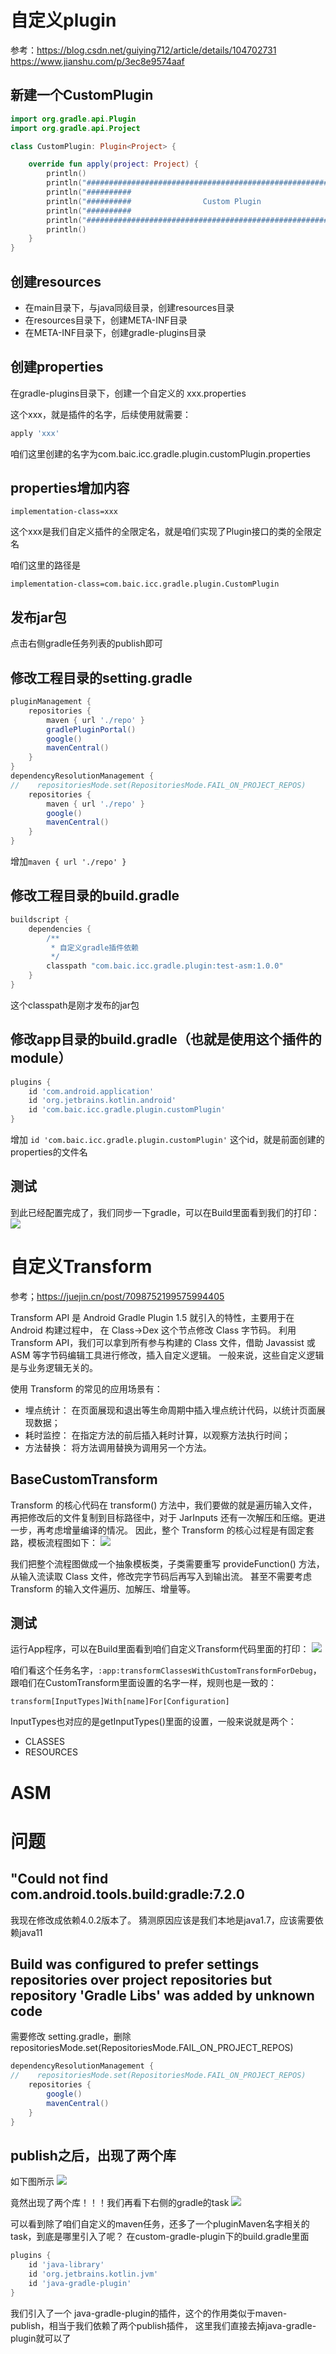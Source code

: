 # 自定义plugin
参考：https://blog.csdn.net/guiying712/article/details/104702731
https://www.jianshu.com/p/3ec8e9574aaf

## 新建一个CustomPlugin
```kotlin
import org.gradle.api.Plugin
import org.gradle.api.Project

class CustomPlugin: Plugin<Project> {

    override fun apply(project: Project) {
        println()
        println("########################################################################")
        println("##########                                                    ##########")
        println("##########                Custom Plugin                       ##########")
        println("##########                                                    ##########")
        println("########################################################################")
        println()
    }
}
```

## 创建resources
- 在main目录下，与java同级目录，创建resources目录
- 在resources目录下，创建META-INF目录
- 在META-INF目录下，创建gradle-plugins目录

## 创建properties
在gradle-plugins目录下，创建一个自定义的 xxx.properties

这个xxx，就是插件的名字，后续使用就需要：
```groovy
apply 'xxx'
```

咱们这里创建的名字为com.baic.icc.gradle.plugin.customPlugin.properties

## properties增加内容

```properties
implementation-class=xxx
```
这个xxx是我们自定义插件的全限定名，就是咱们实现了Plugin<Project>接口的类的全限定名

咱们这里的路径是
```properties
implementation-class=com.baic.icc.gradle.plugin.CustomPlugin
```

## 发布jar包
点击右侧gradle任务列表的publish即可

## 修改工程目录的setting.gradle
```groovy
pluginManagement {
    repositories {
        maven { url './repo' }
        gradlePluginPortal()
        google()
        mavenCentral()
    }
}
dependencyResolutionManagement {
//    repositoriesMode.set(RepositoriesMode.FAIL_ON_PROJECT_REPOS)
    repositories {
        maven { url './repo' }
        google()
        mavenCentral()
    }
}
```

增加`maven { url './repo' }`

## 修改工程目录的build.gradle
```groovy
buildscript {
    dependencies {
        /**
         * 自定义gradle插件依赖
         */
        classpath "com.baic.icc.gradle.plugin:test-asm:1.0.0"
    }
}
```
这个classpath是刚才发布的jar包

## 修改app目录的build.gradle（也就是使用这个插件的module）
```groovy
plugins {
    id 'com.android.application'
    id 'org.jetbrains.kotlin.android'
    id 'com.baic.icc.gradle.plugin.customPlugin'
}
```
增加 `id 'com.baic.icc.gradle.plugin.customPlugin'`
这个id，就是前面创建的properties的文件名

## 测试

到此已经配置完成了，我们同步一下gradle，可以在Build里面看到我们的打印：
![](../extras/3.png)



# 自定义Transform
参考；https://juejin.cn/post/7098752199575994405


Transform API 是 Android Gradle Plugin 1.5 就引入的特性，主要用于在 Android 构建过程中， 在 Class→Dex 这个节点修改 Class 字节码。
利用 Transform API，我们可以拿到所有参与构建的 Class 文件，借助 Javassist 或 ASM 等字节码编辑工具进行修改，插入自定义逻辑。
一般来说，这些自定义逻辑是与业务逻辑无关的。

使用 Transform 的常见的应用场景有：

- 埋点统计： 在页面展现和退出等生命周期中插入埋点统计代码，以统计页面展现数据；
- 耗时监控： 在指定方法的前后插入耗时计算，以观察方法执行时间；
- 方法替换： 将方法调用替换为调用另一个方法。


## BaseCustomTransform
Transform 的核心代码在 transform() 方法中，我们要做的就是遍历输入文件，再把修改后的文件复制到目标路径中，对于 JarInputs 还有一次解压和压缩。更进一步，再考虑增量编译的情况。
因此，整个 Transform 的核心过程是有固定套路，模板流程图如下：
![](../extras/4.png)


我们把整个流程图做成一个抽象模板类，子类需要重写 provideFunction() 方法，从输入流读取 Class 文件，修改完字节码后再写入到输出流。
甚至不需要考虑 Transform 的输入文件遍历、加解压、增量等。

## 测试
运行App程序，可以在Build里面看到咱们自定义Transform代码里面的打印：
![](../extras/5.png)


咱们看这个任务名字，`:app:transformClassesWithCustomTransformForDebug`，跟咱们在CustomTransform里面设置的名字一样，规则也是一致的：
```
transform[InputTypes]With[name]For[Configuration]
```

InputTypes也对应的是getInputTypes()里面的设置，一般来说就是两个：
- CLASSES
- RESOURCES

# ASM




# 问题

## "Could not find com.android.tools.build:gradle:7.2.0
我现在修改成依赖4.0.2版本了。
猜测原因应该是我们本地是java1.7，应该需要依赖java11

## Build was configured to prefer settings repositories over project repositories but repository 'Gradle Libs' was added by unknown code

需要修改 setting.gradle，删除 repositoriesMode.set(RepositoriesMode.FAIL_ON_PROJECT_REPOS)

```groovy
dependencyResolutionManagement {
//    repositoriesMode.set(RepositoriesMode.FAIL_ON_PROJECT_REPOS)
    repositories {
        google()
        mavenCentral()
    }
}
```

## publish之后，出现了两个库

如下图所示
![](../extras/1.png)

竟然出现了两个库！！！我们再看下右侧的gradle的task
![](../extras/2.png)

可以看到除了咱们自定义的maven任务，还多了一个pluginMaven名字相关的task，到底是哪里引入了呢？
在custom-gradle-plugin下的build.gradle里面
```groovy
plugins {
    id 'java-library'
    id 'org.jetbrains.kotlin.jvm'
    id 'java-gradle-plugin'
}
```
我们引入了一个 java-gradle-plugin的插件，这个的作用类似于maven-publish，相当于我们依赖了两个publish插件，
这里我们直接去掉java-gradle-plugin就可以了